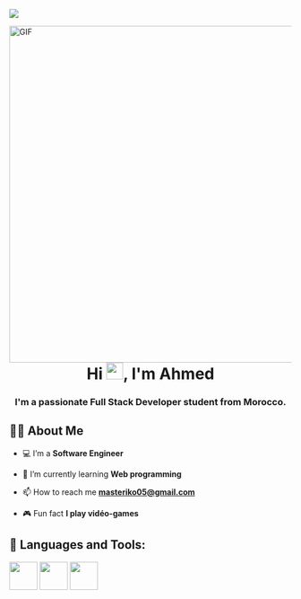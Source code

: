 
![](https://visitor-badge.glitch.me/badge?page_id=Ahmed-Rokenddine.Ahmed-Rokenddine)


<img align="right" alt="GIF" src="https://github.com/abhisheknaiidu/abhisheknaiidu/blob/master/code.gif?raw=true" width="1200" height="600" />

<h1 align="center">Hi <img src="https://raw.githubusercontent.com/MartinHeinz/MartinHeinz/master/wave.gif" width="30px">, I'm Ahmed</h1>
<h3 align="center">I'm a passionate Full Stack Developer student from Morocco.</h3>


## 🙋‍♂️ About Me

- 💻 I’m a **Software Engineer**
 
- 📖 I’m currently learning **Web programming**

- 📫 How to reach me **masteriko05@gmail.com**

- 🎮 Fun fact **I play vidéo-games**

## 🚀 Languages and Tools:

<p align="left"> 
    <a> </a>
    <code><img height="50" src="https://cdn.discordapp.com/attachments/783698937965445190/1026211061273206956/PngItem_312155.png"></code>
    <code><img height="50" src="https://https://cdn.discordapp.com/attachments/783698937965445190/1043995254052888646/pngwing.com.png"></code>
    <code><img height="50" src="https://https://cdn.discordapp.com/attachments/783698937965445190/1043995254396825671/logo-g47d094664_1920.png"></code>
    




